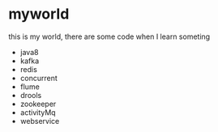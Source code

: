 # myworld
this is my world, there are some code when I learn someting
- java8
- kafka
- redis
- concurrent
- flume
- drools
- zookeeper
- activityMq
- webservice
